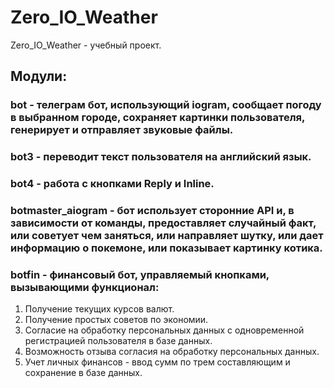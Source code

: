 # Zero_IO_Weather

Zero_IO_Weather - учебный проект.

## Модули:
### bot - телеграм бот, использующий iogram, сообщает погоду в выбранном городе, сохраняет картинки пользователя, генерирует и отправляет звуковые файлы.
### bot3 - переводит текст пользователя на английский язык.
### bot4 - работа с кнопками Reply и Inline.
### botmaster_aiogram - бот использует сторонние API и, в зависимости от команды, предоставляет случайный факт, или советует чем заняться, или направляет шутку, или дает информацию о покемоне, или показывает картинку котика.
### botfin - финансовый бот, управляемый кнопками, вызывающими функционал:
1. Получение текущих курсов валют.
2. Получение простых советов по экономии.
3. Согласие на обработку персональных данных с одновременной регистрацией пользователя в базе данных.
4. Возможность отзыва согласия на обработку персональных данных.
5. Учет личных финансов - ввод сумм по трем составляющим и сохранение в базе данных.
